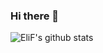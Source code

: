 ### Hi there 👋

![EliF's github stats](https://github-readme-stats.vercel.app/api?username=elif-asen&hide=contribs,stars&count_private=true&show_icons=true&theme=dracula)

<!--
**EliF-ASeN/EliF-ASeN** is a ✨ _special_ ✨ repository because its `README.md` (this file) appears on your GitHub profile.

Here are some ideas to get you started:

- 🔭 I’m currently working on ...
- 🌱 I’m currently learning ...
- 👯 I’m looking to collaborate on ...
- 🤔 I’m looking for help with ...
- 💬 Ask me about ...
- 📫 How to reach me: ...
- 😄 Pronouns: ...
- ⚡ Fun fact: ...
-->
